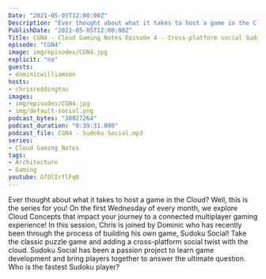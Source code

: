 ```yaml
---
Date: "2021-05-05T12:00:00Z"
Description: "Ever thought about what it takes to host a game in the Cloud? Well, this is the series for you! On the first Wednesday of every month, we explore Cloud Concepts that impact your journey to a connected multiplayer gaming experience! In this session, Chris is joined by Dominic who has recently been through the process of building his own game, Sudoku Social! Take the classic puzzle game and adding a cross-platform social twist with the cloud. Sudoku Social has been a passion project to learn game development and bring players together to answer the ultimate question. Who is the fastest Sudoku player?"
PublishDate: "2021-05-05T12:00:00Z"
Title: CGN4 - Cloud Gaming Notes Episode 4 - Cross-platform social Sudoku with Azure PlayFab
episode: "CGN4"
image: img/episodes/CGN4.jpg
explicit: "no"
guests:
- dominicwilliamson
hosts:
- chrisreddington
images:
- img/episodes/CGN4.jpg
- img/default-social.png
podcast_bytes: "38027264"
podcast_duration: "0:39:31.000"
podcast_file: CGN4 - Sudoku Social.mp3
series:
- Cloud Gaming Notes
tags:
- Architecture
- Gaming
youtube: GfOlIrflFq0
---
```

Ever thought about what it takes to host a game in the Cloud? Well, this is the series for you! On the first Wednesday of every month, we explore Cloud Concepts that impact your journey to a connected multiplayer gaming experience! In this session, Chris is joined by Dominic who has recently been through the process of building his own game, Sudoku Social! Take the classic puzzle game and adding a cross-platform social twist with the cloud. Sudoku Social has been a passion project to learn game development and bring players together to answer the ultimate question. Who is the fastest Sudoku player?